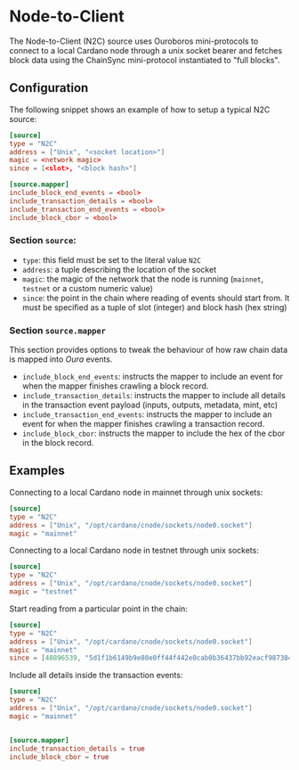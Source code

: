 # Node-to-Client

The Node-to-Client (N2C) source uses Ouroboros mini-protocols to connect to a local Cardano node through a unix socket bearer and fetches block data using the ChainSync mini-protocol instantiated to "full blocks".

## Configuration

The following snippet shows an example of how to setup a typical N2C source:

```toml
[source]
type = "N2C"
address = ["Unix", "<socket location>"]
magic = <network magic>
since = [<slot>, "<block hash>"]

[source.mapper]
include_block_end_events = <bool>
include_transaction_details = <bool>
include_transaction_end_events = <bool>
include_block_cbor = <bool>
```

### Section `source`:

- `type`: this field must be set to the literal value `N2C`
- `address`: a tuple describing the location of the socket
- `magic`: the magic of the network that the node is running (`mainnet`, `testnet` or a custom numeric value)
- `since`: the point in the chain where reading of events should start from. It must be specified as a tuple of slot (integer) and block hash (hex string)

### Section `source.mapper`

This section provides options to tweak the behaviour of how raw chain data is mapped into _Oura_ events.

- `include_block_end_events`: instructs the mapper to include an event for when the mapper
  finishes crawling a block record.
- `include_transaction_details`: instructs the mapper to include all details in the transaction event payload (inputs, outputs, metadata, mint, etc)
- `include_transaction_end_events`: instructs the mapper to include an event for when the mapper
  finishes crawling a transaction record.
- `include_block_cbor`: instructs the mapper to include the hex of the cbor in the block record.

## Examples

Connecting to a local Cardano node in mainnet through unix sockets:

```toml
[source]
type = "N2C"
address = ["Unix", "/opt/cardano/cnode/sockets/node0.socket"]
magic = "mainnet"
```

Connecting to a local Cardano node in testnet through unix sockets:

```toml
[source]
type = "N2C"
address = ["Unix", "/opt/cardano/cnode/sockets/node0.socket"]
magic = "testnet"
```

Start reading from a particular point in the chain:

```toml
[source]
type = "N2C"
address = ["Unix", "/opt/cardano/cnode/sockets/node0.socket"]
magic = "mainnet"
since = [48896539, "5d1f1b6149b9e80e0ff44f442e0cab0b36437bb92eacf987384be479d4282357"]
```

Include all details inside the transaction events:

```toml
[source]
type = "N2C"
address = ["Unix", "/opt/cardano/cnode/sockets/node0.socket"]
magic = "mainnet"


[source.mapper]
include_transaction_details = true
include_block_cbor = true
```
